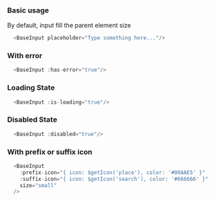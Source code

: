 ### Basic usage
By default, input fill the parent element size
```js
  <BaseInput placeholder="Type something here..."/>
```

### With error
```js
  <BaseInput :has-error="true"/>
```

### Loading State
```js
  <BaseInput :is-loading="true"/>
```

### Disabled State
```js
  <BaseInput :disabled="true"/>
```
### With prefix or suffix icon
```js
  <BaseInput 
    :prefix-icon="{ icon: $getIcon('place'), color: '#00AAE5' }" 
    :suffix-icon="{ icon: $getIcon('search'), color: '#666666' }"
    size="small" 
  />
```